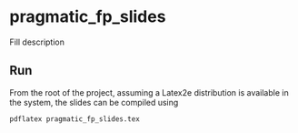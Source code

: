 # pragmatic_fp_slides

Fill description

## Run

From the root of the project, assuming a Latex2e distribution is available in the system, the slides can be compiled using

```
pdflatex pragmatic_fp_slides.tex
```

